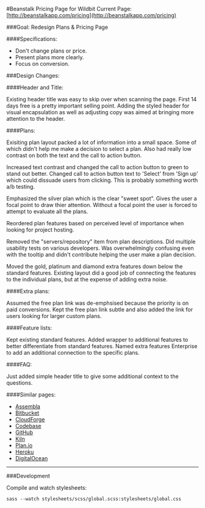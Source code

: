 #Beanstalk Pricing Page for Wildbit
Current Page: [http://beanstalkapp.com/pricing](http://beanstalkapp.com/pricing)

###Goal: Redesign Plans & Pricing Page

####Specifications:
* Don't change plans or price.
* Present plans more clearly.
* Focus on conversion.

###Design Changes:

####Header and Title:

Existing header title was easy to skip over when scanning the page. First 14 days free is a pretty important selling point. Adding the styled header for visual encapsulation as well as adjusting copy was aimed at bringing more attention to the header.

####Plans:

Exisiting plan layout packed a lot of information into a small space. Some of which didn't help me make a decision to select a plan. Also had really low contrast on both the text and the call to action button.

Increased text contrast and changed the call to action button to green to stand out better. Changed call to action button text to 'Select' from 'Sign up' which could dissuade users from clicking. This is probably something worth a/b testing.

Emphasized the silver plan which is the clear "sweet spot". Gives the user a focal point to draw thier attention. Without a focal point the user is forced to attempt to evaluate all the plans.

Reordered plan features based on perceived level of importance when looking for project hosting.

Removed the "servers/repository" item from plan descriptions. Did multiple usability tests on various developers. Was overwhelmingly confusing even with the tooltip and didn't contribute helping the user make a plan decision.

Moved the gold, platinum and diamond extra features down below the standard features. Existing layout did a good job of connecting the features to the individual plans, but at the expense of adding extra noise.

####Extra plans:

Assumed the free plan link was de-emphsised because the priority is on paid conversions. Kept the free plan link subtle and also added the link for users looking for larger custom plans.

####Feature lists:

Kept existing standard features. Added wrapper to additional features to better differentiate from standard features. Named extra features Enterprise to add an additional connection to the specific plans.

####FAQ:

Just added simple header title to give some additional context to the questions.

####Similar pages:
* [Assembla](https://www.assembla.com/plans)
* [Bitbucket](https://bitbucket.org/plans)
* [CloudForge](http://www.cloudforge.com/pricing)
* [Codebase](https://www.codebasehq.com/packages)
* [GitHub](https://github.com/pricing)
* [Kiln](https://www.fogcreek.com/kiln/pricing/)
* [Plan.io](https://plan.io/pricing/)
* [Heroku](https://www.heroku.com/pricing)
* [DigitalOcean](https://www.digitalocean.com/pricing/)

---

###Development

Compile and watch stylesheets:
```
sass --watch stylesheets/scss/global.scss:stylesheets/global.css
```
